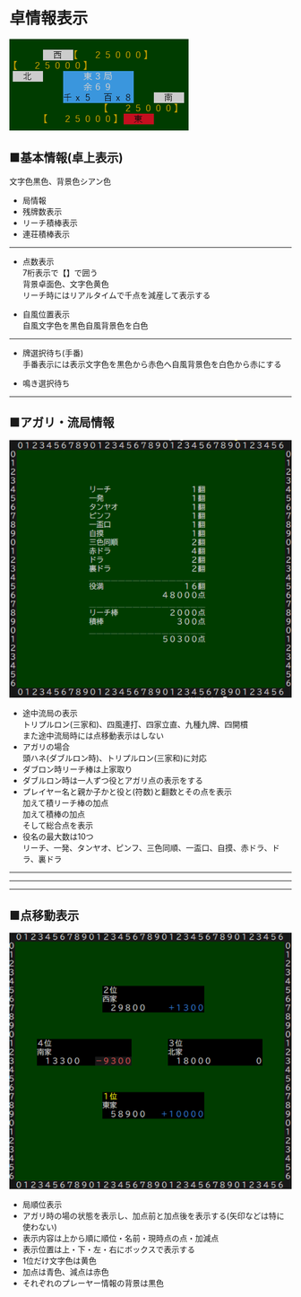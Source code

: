 # 卓情報表示

![](卓情報.png)
## ■基本情報(卓上表示)
文字色黒色、背景色シアン色
- 局情報
- 残牌数表示
- リーチ積棒表示
- 連荘積棒表示

----

- 点数表示<br>7桁表示で【】で囲う<br>背景卓面色、文字色黄色<br>リーチ時にはリアルタイムで千点を減産して表示する

- 自風位置表示<br>自風文字色を黒色自風背景色を白色


----

- 牌選択待ち(手番)<br>手番表示には表示文字色を黒色から赤色へ自風背景色を白色から赤にする

- 鳴き選択待ち

----

## ■アガリ・流局情報
![](agari4.png)
- 途中流局の表示<br>トリプルロン(三家和)、四風連打、四家立直、九種九牌、四開樌<br>また途中流局時には点移動表示はしない
- アガリの場合<br>頭ハネ(ダブルロン時)、トリプルロン(三家和)に対応
- ダブロン時リーチ棒は上家取り
- ダブルロン時は一人ずつ役とアガリ点の表示をする
- プレイヤー名と親か子かと役と(符数)と翻数とその点を表示<br>加えて積リーチ棒の加点<br>加えて積棒の加点<br>そして総合点を表示
- 役名の最大数は10つ<br>リーチ、一発、タンヤオ、ピンフ、三色同順、一盃口、自摸、赤ドラ、ドラ、裏ドラ

---
---
---
## ■点移動表示
![](movepoint.png)
- 局順位表示
- アガリ時の場の状態を表示し、加点前と加点後を表示する(矢印などは特に使わない)
- 表示内容は上から順に順位・名前・現時点の点・加減点
- 表示位置は上・下・左・右にボックスで表示する
- 1位だけ文字色は黄色
- 加点は青色、減点は赤色
- それぞれのプレーヤー情報の背景は黒色